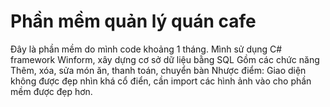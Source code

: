 # Phần mềm quản lý quán cafe
Đây là phần mềm do mình code khoảng 1 tháng. 
Mình sử dụng C# framework Winform, xây dựng cơ sở dữ liệu bằng SQL
Gồm các chức năng Thêm, xóa, sửa món ăn, thanh toán, chuyển bàn
Nhược điểm: Giao diện không được đẹp nhìn khá cổ điển, cần import các hình ảnh vào cho phần mềm được đẹp hơn.
